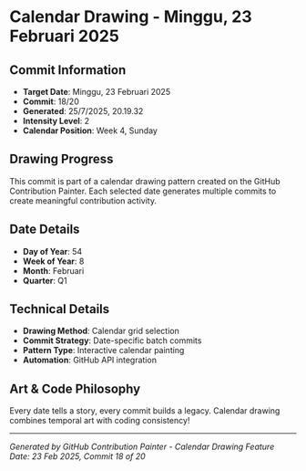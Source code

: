 # Calendar Drawing - Minggu, 23 Februari 2025

## Commit Information
- **Target Date**: Minggu, 23 Februari 2025
- **Commit**: 18/20
- **Generated**: 25/7/2025, 20.19.32
- **Intensity Level**: 2
- **Calendar Position**: Week 4, Sunday

## Drawing Progress
This commit is part of a calendar drawing pattern created on the GitHub Contribution Painter.
Each selected date generates multiple commits to create meaningful contribution activity.

## Date Details
- **Day of Year**: 54
- **Week of Year**: 8
- **Month**: Februari
- **Quarter**: Q1

## Technical Details
- **Drawing Method**: Calendar grid selection
- **Commit Strategy**: Date-specific batch commits
- **Pattern Type**: Interactive calendar painting
- **Automation**: GitHub API integration

## Art & Code Philosophy
Every date tells a story, every commit builds a legacy. 
Calendar drawing combines temporal art with coding consistency!

---
*Generated by GitHub Contribution Painter - Calendar Drawing Feature*
*Date: 23 Feb 2025, Commit 18 of 20*